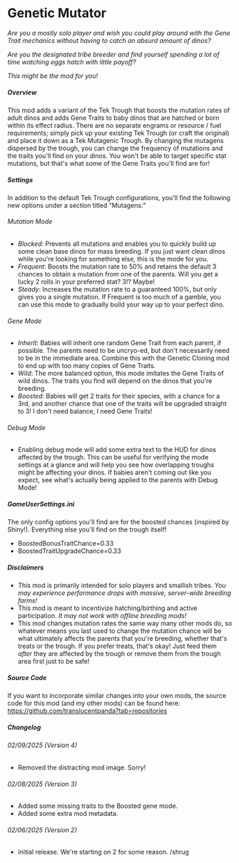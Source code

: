 # Genetic Mutator

*Are you a mostly solo player and wish you could play around with the Gene Trait mechanics without having to catch an absurd amount of dinos?*

*Are you the designated tribe breeder and find yourself spending a lot of time watching eggs hatch with little payoff?*

*This might be the mod for you!*

##### Overview
This mod adds a variant of the Tek Trough that boosts the mutation rates of adult dinos and adds Gene Traits to baby dinos that are hatched or born within its effect radius.  There are no separate engrams or resource / fuel requirements; simply pick up your existing Tek Trough (or craft the original) and place it down as a Tek Mutagenic Trough. By changing the mutagens dispersed by the trough, you can change the frequency of mutations and the traits you'll find on your dinos. You won't be able to target specific stat mutations, but that's what some of the Gene Traits you'll find are for!

##### Settings
In addition to the default Tek Trough configurations, you'll find the following new options under a section titled "Mutagens:"

###### Mutation Mode
- *Blocked*: Prevents all mutations and enables you to quickly build up some clean base dinos for mass breeding. If you just want clean dinos while you're looking for something else, this is the mode for you.
- *Frequent*: Boosts the mutation rate to 50% and retains the default 3 chances to obtain a mutation from one of the parents. Will you get a lucky 2 rolls in your preferred stat? 3!? Maybe!
- *Steady*: Increases the mutation rate to a guaranteed 100%, but only gives you a single mutation. If Frequent is too much of a gamble, you can use this mode to gradually build your way up to your perfect dino. 

###### Gene Mode
- *Inherit*: Babies will inherit one random Gene Trait from each parent, if possible. The parents need to be uncryo-ed, but don't necessarily need to be in the immediate area. Combine this with the Genetic Cloning mod to end up with too many copies of Gene Traits.
- *Wild*: The more balanced option, this mode imitates the Gene Traits of wild dinos. The traits you find will depend on the dinos that you're breeding.
- *Boosted*: Babies will get 2 traits for their species, with a chance for a 3rd, and another chance that one of the traits will be upgraded straight to 3! I don't need balance, I need Gene Traits!

###### Debug Mode
- Enabling debug mode will add some extra text to the HUD for dinos affected by the trough. This can be useful for verifying the mode settings at a glance and will help you see how overlapping troughs might be affecting your dinos. If babies aren't coming out like you expect, see what's actually being applied to the parents with Debug Mode!

##### GameUserSettings.ini
The only config options you'll find are for the boosted chances (inspired by Shiny!). Everything else you'll find on the trough itself!

- BoostedBonusTraitChance=0.33
- BoostedTraitUpgradeChance=0.33

##### Disclaimers
- This mod is primarily intended for solo players and smallish tribes. *You may experience performance drops with massive, server-wide breeding farms!*
- This mod is meant to incentivize hatching/birthing and active participation. *It may not work with offline breeding mods!*
- This mod changes mutation rates the same way many other mods do, so whatever means you last used to change the mutation chance will be what ultimately affects the parents that you're breeding, whether that's treats or the trough. If you prefer treats, that's okay! Just feed them *after* they are affected by the trough or remove them from the trough area first just to be safe!

##### Source Code
If you want to incorporate similar changes into your own mods, the source code for this mod (and my other mods) can be found here: https://github.com/translucentpanda?tab=repositories

##### Changelog

###### 02/09/2025 (Version 4)
- Removed the distracting mod image. Sorry!

###### 02/08/2025 (Version 3)
- Added some missing traits to the Boosted gene mode.
- Added some extra mod metadata.

###### 02/06/2025 (Version 2)
- Initial release. We're starting on 2 for some reason. /shrug